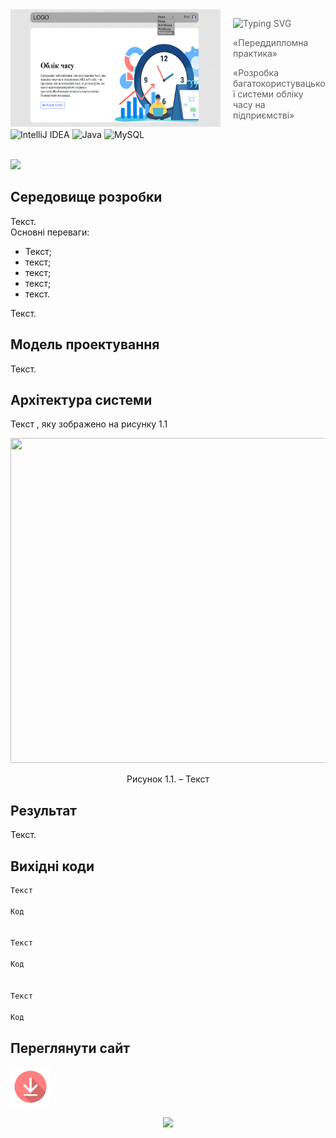 <img src="https://github.com/Vadym-Al/Time-Accounting/blob/main/png/logo.png" align="left" width="336px" height="188px"/>

<img align="left" width="0" height="192px" hspace="10"/>

> ![Typing SVG](https://readme-typing-svg.herokuapp.com?size=30&color=48B9F7&lines=Time+Accounting)
> 
> «Переддипломна практика» 
> 
> «Розробка багатокористувацької системи обліку часу на підприємстві» 

![IntelliJ IDEA](https://img.shields.io/badge/IntelliJIDEA-000000.svg?style=for-the-badge&logo=intellij-idea&logoColor=white)
![Java](https://img.shields.io/badge/java-%23ED8B00.svg?style=for-the-badge&logo=java&logoColor=white)
![MySQL](https://img.shields.io/badge/mysql-%2300f.svg?style=for-the-badge&logo=mysql&logoColor=white)

<br>![](https://github-profile-summary-cards.vercel.app/api/cards/profile-details?username=Vadym-Al&theme=solarized_dark)

## Середовище розробки

Текст.  
Основні переваги:
-	Текст;
- текст;
-	текст;
-	текст;
-	текст.


Текст.


## Модель проектування

Текст.


## Архітектура системи

Текст , яку зображено на рисунку 1.1

<p align="center"><img src="YOURIMAGE" width="720px" height="520px"/><p/>
<p align="center">Рисунок 1.1. – Текст</p>


## Результат

Текст.

## Вихідні коди

```Java
Текст

Код
    

Текст

Код


Текст

Код

```

## Переглянути сайт  

[<img src="https://github.com/KyshynetsVlad/Poltava/blob/main/Practic_Interface/download-1915749__480.png" width="64px" height="64px"/>](LINK)  
<p align="center"><img src="QRCODE"/></p>




